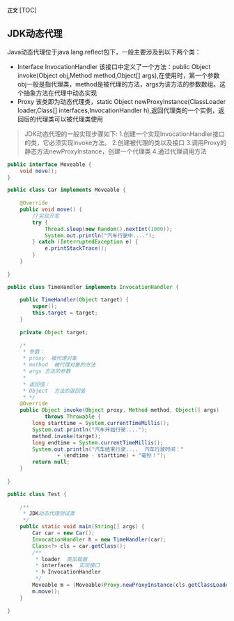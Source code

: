 **`正文`**
[TOC]

## JDK动态代理
Java动态代理位于java.lang.reflect包下，一般主要涉及到以下两个类：
* Interface InvocationHandler
    该接口中定义了一个方法：public Object invoke(Object obj,Method method,Object[] args),在使用时，第一个参数obj一般是指代理类，method是被代理的方法，args为该方法的参数数组。这个抽象方法在代理中动态实现
* Proxy
    该类即为动态代理类，static Object newProxyInstance(ClassLoader loader,Class[] interfaces,InvocationHandler h),返回代理类的一个实例，返回后的代理类可以被代理类使用

>JDK动态代理的一般实现步骤如下:
    1.创建一个实现InvocationHandler接口的类，它必须实现invoke方法。
    2.创建被代理的类以及接口
    3.调用Proxy的静态方法newProxyInstance，创建一个代理类
    4.通过代理调用方法

```java
public interface Moveable {
	void move();
}

public class Car implements Moveable {
 
	@Override
	public void move() {
		//实现开车
		try {
			Thread.sleep(new Random().nextInt(1000));
			System.out.println("汽车行驶中....");
		} catch (InterruptedException e) {
			e.printStackTrace();
		}
	}
 
}

public class TimeHandler implements InvocationHandler {
 
	public TimeHandler(Object target) {
		super();
		this.target = target;
	}
 
	private Object target;
	
	/*
	 * 参数：
	 * proxy  被代理对象
	 * method  被代理对象的方法
	 * args 方法的参数
	 * 
	 * 返回值：
	 * Object  方法的返回值
	 * */
	@Override
	public Object invoke(Object proxy, Method method, Object[] args)
			throws Throwable {
		long starttime = System.currentTimeMillis();
		System.out.println("汽车开始行驶....");
		method.invoke(target);
		long endtime = System.currentTimeMillis();
		System.out.println("汽车结束行驶....  汽车行驶时间：" 
				+ (endtime - starttime) + "毫秒！");
		return null;
	}
 
}

public class Test {
 
	/**
	 * JDK动态代理测试类
	 */
	public static void main(String[] args) {
		Car car = new Car();
		InvocationHandler h = new TimeHandler(car);
		Class<?> cls = car.getClass();
		/**
		 * loader  类加载器
		 * interfaces  实现接口
		 * h InvocationHandler
		 */
		Moveable m = (Moveable)Proxy.newProxyInstance(cls.getClassLoader(),cls.getInterfaces(), h);
		m.move();
	}
 
}

```